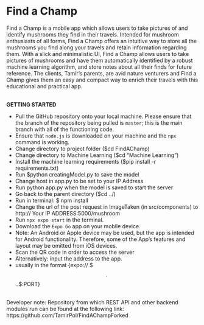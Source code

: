 <h1>Find a Champ</h1>
Find a Champ is a mobile app which allows users to take pictures of and identify mushrooms they find in their travels. Intended for mushroom enthusiasts of all forms, Find a Champ offers an intuitive way to store all the mushrooms you find along your travels and retain information regarding them. With a slick and minimalistic UI, Find a Champ allows users to take pictures of mushrooms and have them automatically identified by a robust machine learning algorithm, and store notes about all their finds for future reference. The clients, Tamir’s parents, are avid nature venturers and Find a Champ gives them an easy and compact way to enrich their travels with this educational and practical app.
<br>
<br>

**GETTING STARTED**
- Pull the GitHub repository onto your local machine. Please ensure that the branch of the repository being pulled is `master`; this is the main branch with all of the functioning code.
- Ensure that `node.js` is downloaded on your machine and the `npx` command is working.
- Change directory to project folder ($cd FindAChamp)
- Change directory to Machine Learning ($cd “Machine Learning”)
- Install the machine learning requirements ($pip install -r requirements.txt)
- Run $python creatingModel.py to save the model
- Change host in app.py to be set to your IP Address
- Run python app.py when the model is saved to start the server
- Go back to the parent directory ($cd ../)
- Run in terminal: $ npm install
- Change the url of the post request in ImageTaken (in src/components) to http:// Your IP ADDRESS:5000/mushroom
- Run  `npx expo start` in the terminal.
- Download the `Expo Go` app on your mobile device.
- Note: An Android or Apple device may be used, but the app is intended for Android functionality. Therefore, some of the App’s features and layout may be omitted from iOS devices.
- Scan the QR code in order to access the server 
- Alternatively: input the address to the app.
- usually in the format {expo:// $$$.$$$.$.$:PORT}

<br>
Developer note:
Repository from which REST API and other backend modules run can be found at the following link: https://github.com/TamirPol/FindAChampForked

